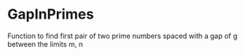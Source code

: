 # GapInPrimes
 Function to find first pair of two prime numbers spaced with a gap of g between the limits m, n
